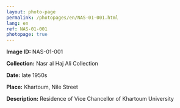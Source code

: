 ```yaml
---
layout: photo-page
permalink: /photopages/en/NAS-01-001.html
lang: en
ref: NAS-01-001
photopage: true
---
```


**Image ID:** NAS-01-001

**Collection:** Nasr al Haj Ali Collection

**Date:** late 1950s

**Place:** Khartoum, Nile Street

**Description:** Residence of Vice Chancellor of Khartoum University
